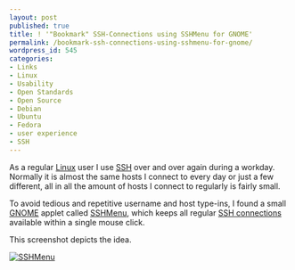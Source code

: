 ```yaml
---
layout: post
published: true
title: ! '"Bookmark" SSH-Connections using SSHMenu for GNOME'
permalink: /bookmark-ssh-connections-using-sshmenu-for-gnome/
wordpress_id: 545
categories:
- Links
- Linux
- Usability
- Open Standards
- Open Source
- Debian
- Ubuntu
- Fedora
- user experience
- SSH
---
```



As a regular <a href="http://en.wikipedia.org/wiki/Linux">Linux</a> user I use <a href="http://en.wikipedia.org/wiki/SSH">SSH</a> over and over again during a workday. Normally it is almost the same hosts I connect to every day or just a few different, all in all the amount of hosts I connect to regularly is fairly small.

To avoid tedious and repetitive username and host type-ins, I found a small <a href="http://en.wikipedia.org/wiki/GNOME">GNOME</a> applet called <a href="http://sshmenu.sourceforge.net/">SSHMenu</a>, which keeps all regular <a href="http://en.wikipedia.org/wiki/SSH">SSH connections</a> available within a single mouse click.

This screenshot depicts the idea.

<a class="imagelink" href="http://lh3.ggpht.com/-p2xYGRTbhfc/UVl_c57WMGI/AAAAAAAAFv0/pyHZPins0Zk/sshmenu-screenshot.png" title="SSHMenu"><img id="image544" src="http://lh4.ggpht.com/-Svr_iHj2igI/UVl_buTcMyI/AAAAAAAAFvw/1ogTAUYMbFs/sshmenu-screenshot.thumbnail.png" alt="SSHMenu" /></a>
